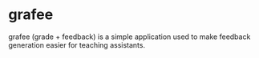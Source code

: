 # grafee
grafee (grade + feedback) is a simple application used to make feedback generation easier for teaching assistants.
